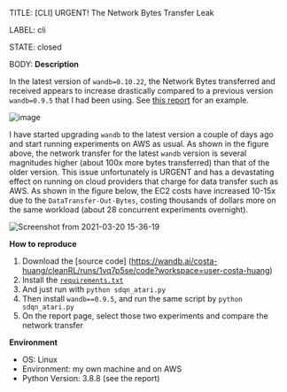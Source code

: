 TITLE:
[CLI] URGENT! The Network Bytes Transfer Leak

LABEL:
cli

STATE:
closed

BODY:
**Description**

In the latest version of `wandb=0.10.22`, the Network Bytes transferred and received appears to increase drastically compared to a previous version `wandb=0.9.5` that I had been using. See [this report](https://wandb.ai/costa-huang/cleanRL/reports/Network-Bytes--Vmlldzo1NDY2ODg) for an example.

![image](https://user-images.githubusercontent.com/5555347/111883652-1a566700-8993-11eb-9494-89ba93482433.png)

I have started upgrading `wandb` to the latest version a couple of days ago and start running experiments on AWS as usual. As shown in the figure above, the network transfer for the latest `wandb` version is several magnitudes higher (about 100x more bytes transferred) than that of the older version. This issue unfortunately is URGENT and has a devastating effect on running on cloud providers that charge for data transfer such as AWS. As shown in the figure below, the EC2 costs have increased 10-15x due to the `DataTransfer-Out-Bytes`, costing thousands of dollars more on the same workload (about 28 concurrent experiments overnight).

![Screenshot from 2021-03-20 15-36-19](https://user-images.githubusercontent.com/5555347/111883715-76b98680-8993-11eb-9d6c-b080820dfaab.png)

**How to reproduce**
1. Download the [source code] (https://wandb.ai/costa-huang/cleanRL/runs/1vq7p5se/code?workspace=user-costa-huang) 
2. Install the [`requirements.txt`](https://wandb.ai/costa-huang/cleanRL/runs/1sqc9tyg/files/requirements.txt)
3. And just run with `python sdqn_atari.py`
4. Then install `wandb==0.9.5`, and run the same script by `python sdqn_atari.py`
5. On the report page, select those two experiments and compare the network transfer

**Environment**
- OS: Linux
- Environment: my own machine and on AWS
- Python Version: 3.8.8 (see the report)



